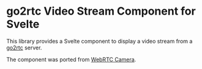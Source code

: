# go2rtc Video Stream Component for Svelte

This library provides a Svelte component to display a video stream from a [go2rtc](https://github.com/AlexxIT/go2rtc) server.

The component was ported from [WebRTC Camera](https://github.com/AlexxIT/WebRTC).